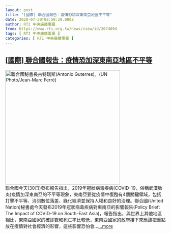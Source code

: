 ```yaml
---
layout: post
title: "[國際] 聯合國報告：疫情恐加深東南亞地區不平等"
date: 2020-07-30T08:59:19.000Z
author: RTI 中央廣播電臺
from: https://www.rti.org.tw/news/view/id/2074094
tags: [ RTI 中央廣播電臺 ]
categories: [ RTI 中央廣播電臺 ]
---
```

<!--1596099559000-->
[[國際] 聯合國報告：疫情恐加深東南亞地區不平等](https://www.rti.org.tw/news/view/id/2074094)
------

<div>
<img src="https://static.rti.org.tw/assets/thumbnails/2020/04/01/26b3d7427470f5f30949b969fc2e9e16.jpg" width="360" alt="聯合國秘書長古特瑞斯(Antonio Guterres)。(UN Photo/Jean-Marc Ferré)" title="聯合國秘書長古特瑞斯(Antonio Guterres)。(UN Photo/Jean-Marc Ferré)"><br>聯合國今天(30日)發布報告指出，2019年冠狀病毒疾病(COVID-19，俗稱武漢肺炎)疫情加深東南亞的不平等現象，東南亞要從疫情中復甦有4個關鍵領域，包括打擊不平等、消弭數位落差、綠化經濟並保持人權和良好的治理。聯合國(United Nation)秘書處今天發布2019年冠狀病毒疾病對東南亞的影響報告(Policy Brief: The Impact of COVID-19 on South-East Asia)，報告指出，與世界上其他地區相比，東南亞國家的確診數和死亡率比較低，東南亞國家的政府接下來應該把重點放在疫情對社會經濟的影響，這些影響恐怕會...<a target="_blank" href="https://www.rti.org.tw/news/view/id/2074094">...more</a>
</div>
